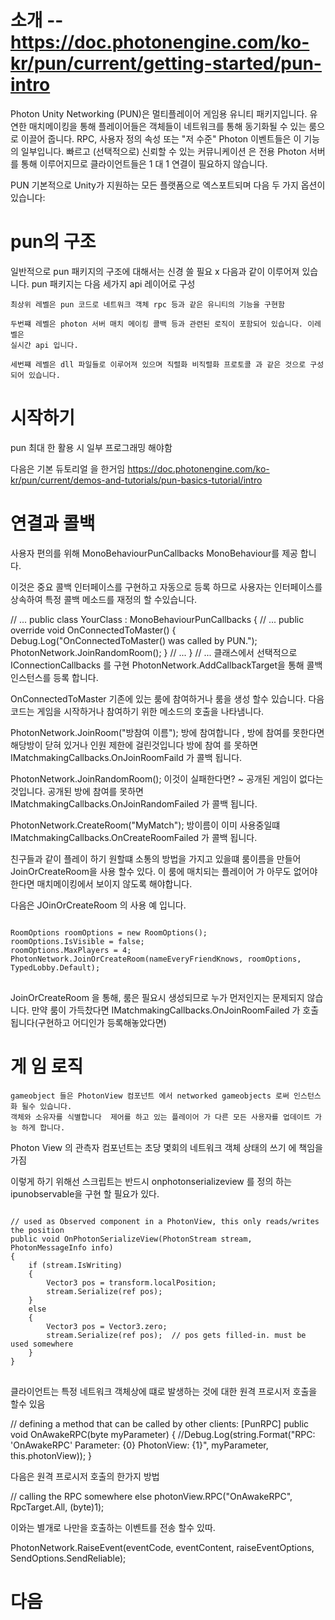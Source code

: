# 소개  -- https://doc.photonengine.com/ko-kr/pun/current/getting-started/pun-intro
Photon Unity Networking (PUN)은 멀티플레이어 게임용 유니티 패키지입니다. 
유연한 매치메이킹을 통해 플레이어들은 객체들이 네트워크를 통해 동기화될 수 
있는 룸으로 이끌어 줍니다. RPC, 사용자 정의 속성 또는 "저 수준" Photon 
이벤트들은 이 기능의 일부입니다. 빠르고 (선택적으로) 신뢰할 수 있는 커뮤니케이션
은 전용 Photon 서버를 통해 이루어지므로 클라이언트들은 1 대 1 연결이 필요하지 
않습니다.

PUN 기본적으로 Unity가 지원하는 모든 플랫폼으로 엑스포트되며 다음 두 가지
 옵션이 있습니다:



 # pun의 구조

 일반적으로  pun 패키지의 구조에 대해서는 신경 쓸 필요 x
 다음과 같이 이루어져 있습니다. pun 패키지는 다음 세가지 api 레이어로 구성


    최상위 레벨은 pun 코드로 네트워크 객체 rpc 등과 같은 유니티의 기능을 구현함
    
    두번쨰 레벨은 photon 서버 매치 메이킹 콜백 등과 관련된 로직이 포함되어 있습니다. 이레벨은
    실시간 api 입니다.

    세번쨰 레벨은 dll 파일들로 이루어져 있으며 직렬화 비직렬화 프로토콜 과 같은 것으로 구성되어 있습니다.



# 시작하기 
pun 최대 한 활용 시 일부 프로그래밍 해야함

다음은 기본 듀토리얼 을 한거임
https://doc.photonengine.com/ko-kr/pun/current/demos-and-tutorials/pun-basics-tutorial/intro




# 연결과 콜백

사용자 편의를 위해 MonoBehaviourPunCallbacks MonoBehaviour를 제공 합니다.

이것은 중요 콜백 인터페이스를 구현하고 자동으로 등록 하므로 사용자는
인터페이스를 상속하여 특정 콜백 메소드를 재정의 할 수있습니다.    


// ...
public class YourClass : MonoBehaviourPunCallbacks
{
    // ...
    public override void OnConnectedToMaster()
    {
        Debug.Log("OnConnectedToMaster() was called by PUN.");
        PhotonNetwork.JoinRandomRoom();
    }
    // ...
}
// ...
클래스에서 선택적으로 IConnectionCallbacks 를 구현
PhotonNetwork.AddCallbackTarget을 통해 콜백 인스턴스를 등록 합니다.


OnConnectedToMaster
기존에 있는 룸에 참여하거나 룸을 생성 할수 있습니다. 다음코드는 게임을 시작하거나 참여하기 위한 메소드의
호출을 나타냄니다.



PhotonNetwork.JoinRoom("방참여 이름");
방에 참여합니다 , 방에 참여를 못한다면 해당방이 닫혀 있거나 인원 제한에 걸린것입니다 
방에 참여 를 못하면 IMatchmakingCallbacks.OnJoinRoomFaild 가 콜백 됩니다.


PhotonNetwork.JoinRandomRoom();
이것이 실패한다면? ~ 공개된 게임이 없다는 것입니다. 
공개된 방에 참여를 못하면 IMatchmakingCallbacks.OnJoinRandomFailed 가 콜백 됩니다.



PhotonNetwork.CreateRoom("MyMatch");
방이름이 이미 사용중일떄  IMatchmakingCallbacks.OnCreateRoomFailed 가 콜백 됩니다.


친구들과 같이 플레이 하기 원할떄 소통의 방법을 가지고 있을떄 룸이름을 만들어 JoinOrCreateRoom을 사용 할수 있다.
이 룸에 매치되는 플레이어 가 아무도 없어야 한다면 매치메이킹에서 보이지 않도록 해야합니다.

다음은 JOinOrCreateRoom 의 사용 예 입니다.


<pre>
<code>
RoomOptions roomOptions = new RoomOptions();
roomOptions.IsVisible = false;
roomOptions.MaxPlayers = 4;
PhotonNetwork.JoinOrCreateRoom(nameEveryFriendKnows, roomOptions, TypedLobby.Default);
</code>
</pre>

JoinOrCreateRoom 을 통해, 룸은 필요시 생성되므로 누가 먼저인지는 문제되지 않습니다. 
만약 룸이 가득찼다면 IMatchmakingCallbacks.OnJoinRoomFailed 가 호출됩니다(구현하고 어디인가 등록해놓았다면)


# 게 임 로직
    gameobject 들은 PhotonView 컴포넌트 에서 networked gameobjects 로써 인스턴스화 될수 있습니다.
    객체와 소유자를 식별합니다  제어를 하고 있는 플레이어 가 다른 모든 사용자를 업데이트 가능 하게 합니다.


Photon View 의 관측자 컴포넌트는 초당 몇회의 네트워크 객체 상태의 쓰기 에 책임을 가짐 

이렇게 하기 위해선 스크립트는 반드시 onphotonserializeview 를 정의 하는 ipunobservable을 구현 할 필요가 있다.


<pre>
<code>
// used as Observed component in a PhotonView, this only reads/writes the position
public void OnPhotonSerializeView(PhotonStream stream, PhotonMessageInfo info)
{
    if (stream.IsWriting)
    {
        Vector3 pos = transform.localPosition;
        stream.Serialize(ref pos);
    }
    else
    {
        Vector3 pos = Vector3.zero;
        stream.Serialize(ref pos);  // pos gets filled-in. must be used somewhere
    }
}
</code>
</pre>


클라이언트는 특정 네트워크 객체상에 떄로 발생하는 것에 대한 원격 프로시저 호출을 할수 있음

// defining a method that can be called by other clients:
[PunRPC]
public void OnAwakeRPC(byte myParameter)
{
    //Debug.Log(string.Format("RPC: 'OnAwakeRPC' Parameter: {0} PhotonView: {1}", myParameter, this.photonView));
}


다음은 원격 프로시저 호출의 한가지 방법 

// calling the RPC somewhere else
photonView.RPC("OnAwakeRPC", RpcTarget.All, (byte)1);



이와는 별개로 나만을 호출하는 이벤트를 전송 할수 있따.


PhotonNetwork.RaiseEvent(eventCode, eventContent, raiseEventOptions, SendOptions.SendReliable);




# 다음 
